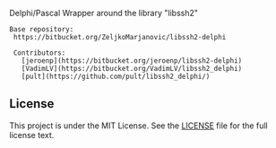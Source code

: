 Delphi/Pascal Wrapper around the library "libssh2"

    Base repository:
     https://bitbucket.org/ZeljkoMarjanovic/libssh2-delphi
     
     Contributors:
       [jeroenp](https://bitbucket.org/jeroenp/libssh2-delphi)
       [VadimLV](https://bitbucket.org/VadimLV/libssh2_delphi)
       [pult](https://github.com/pult/libssh2_delphi/)
       
## License

This project is under the MIT License. See the [LICENSE](http://www.mozilla.org/MPL/MPL-1.1.html) file for the full license text.
